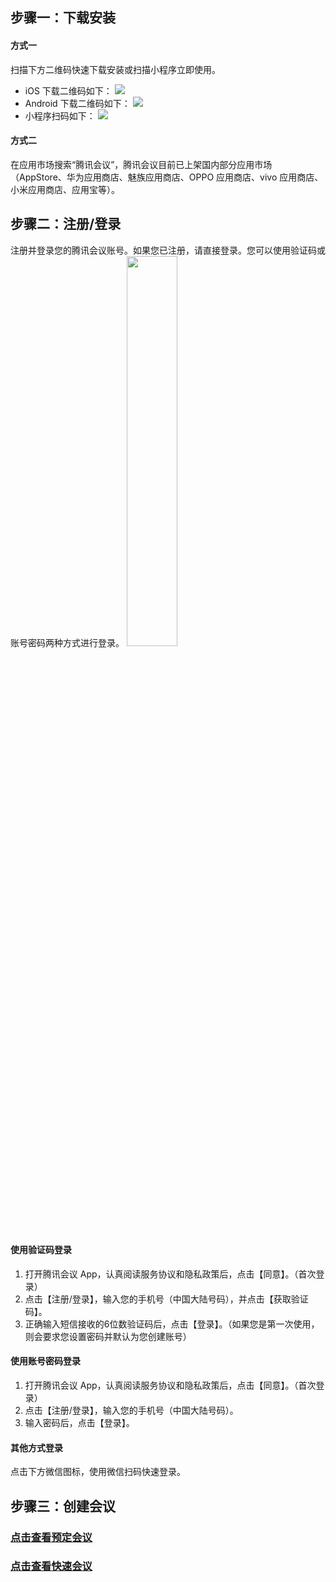 ## 步骤一：下载安装
#### 方式一
扫描下方二维码快速下载安装或扫描小程序立即使用。
   - iOS 下载二维码如下：
   ![](https://main.qcloudimg.com/raw/51227f3fb1ed9d0d113ed31574284484.png)
   - Android 下载二维码如下：
   ![](https://main.qcloudimg.com/raw/068ed99e35bf619430be67d548993f90.png)
   - 小程序扫码如下：
   ![](https://main.qcloudimg.com/raw/d4fbd8db1b91c3d3faa87db953b92a53.png)

#### 方式二
在应用市场搜索“腾讯会议”，腾讯会议目前已上架国内部分应用市场（AppStore、华为应用商店、魅族应用商店、OPPO 应用商店、vivo 应用商店、小米应用商店、应用宝等）。
 


## 步骤二：注册/登录
注册并登录您的腾讯会议账号。如果您已注册，请直接登录。您可以使用验证码或账号密码两种方式进行登录。
<img src="https://main.qcloudimg.com/raw/9556498fcb752a746cf18d814fda6fd9.jpg" width="40%">


#### 使用验证码登录
1. 打开腾讯会议 App，认真阅读服务协议和隐私政策后，点击【同意】。（首次登录）
2. 点击【注册/登录】，输入您的手机号（中国大陆号码），并点击【获取验证码】。
3. 正确输入短信接收的6位数验证码后，点击【登录】。（如果您是第一次使用，则会要求您设置密码并默认为您创建账号）


#### 使用账号密码登录
1. 打开腾讯会议 App，认真阅读服务协议和隐私政策后，点击【同意】。（首次登录）
2. 点击【注册/登录】，输入您的手机号（中国大陆号码）。
3. 输入密码后，点击【登录】。

#### 其他方式登录
点击下方微信图标，使用微信扫码快速登录。


## 步骤三：创建会议
### [点击查看预定会议](https://cloud.tencent.com/document/product/1095/41373#.E9.A2.84.E5.AE.9A.E4.BC.9A.E8.AE.AE)


### [点击查看快速会议](https://cloud.tencent.com/document/product/1095/41373#.E5.BF.AB.E9.80.9F.E4.BC.9A.E8.AE.AE)






